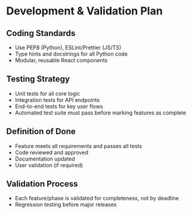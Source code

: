 # Development & Validation Plan

## Coding Standards
- Use PEP8 (Python), ESLint/Prettier (JS/TS)
- Type hints and docstrings for all Python code
- Modular, reusable React components

## Testing Strategy
- Unit tests for all core logic
- Integration tests for API endpoints
- End-to-end tests for key user flows
- Automated test suite must pass before marking features as complete

## Definition of Done
- Feature meets all requirements and passes all tests
- Code reviewed and approved
- Documentation updated
- User validation (if required)

## Validation Process
- Each feature/phase is validated for completeness, not by deadline
- Regression testing before major releases 